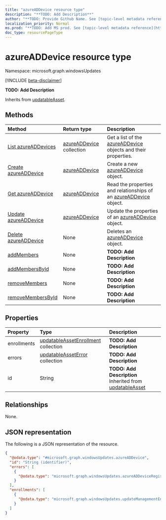```yaml
---
title: "azureADDevice resource type"
description: "**TODO: Add Description**"
author: "**TODO: Provide Github Name. See [topic-level metadata reference](https://msgo.azurewebsites.net/add/document/guidelines/metadata.html#topic-level-metadata)**"
localization_priority: Normal
ms.prod: "**TODO: Add MS prod. See [topic-level metadata reference](https://msgo.azurewebsites.net/add/document/guidelines/metadata.html#topic-level-metadata)**"
doc_type: resourcePageType
---
```


# azureADDevice resource type

Namespace: microsoft.graph.windowsUpdates

[!INCLUDE [beta-disclaimer](../../includes/beta-disclaimer.md)]

**TODO: Add Description**


Inherits from [updatableAsset](../resources/windowsupdates-updatableasset.md).

## Methods
|Method|Return type|Description|
|:---|:---|:---|
|[List azureADDevices](../api/windowsupdates-azureaddevice-list.md)|[azureADDevice](../resources/windowsupdates-azureaddevice.md) collection|Get a list of the [azureADDevice](../resources/azureaddevice.md) objects and their properties.|
|[Create azureADDevice](../api/windowsupdates-azureaddevice-create.md)|[azureADDevice](../resources/windowsupdates-azureaddevice.md)|Create a new [azureADDevice](../resources/windowsupdates-azureaddevice.md) object.|
|[Get azureADDevice](../api/windowsupdates-azureaddevice-get.md)|[azureADDevice](../resources/windowsupdates-azureaddevice.md)|Read the properties and relationships of an [azureADDevice](../resources/windowsupdates-azureaddevice.md) object.|
|[Update azureADDevice](../api/windowsupdates-azureaddevice-update.md)|[azureADDevice](../resources/windowsupdates-azureaddevice.md)|Update the properties of an [azureADDevice](../resources/windowsupdates-azureaddevice.md) object.|
|[Delete azureADDevice](../api/windowsupdates-azureaddevice-delete.md)|None|Deletes an [azureADDevice](../resources/windowsupdates-azureaddevice.md) object.|
|[addMembers](../api/windowsupdates-azureaddevice-addmembers.md)|None|**TODO: Add Description**|
|[addMembersById](../api/windowsupdates-azureaddevice-addmembersbyid.md)|None|**TODO: Add Description**|
|[removeMembers](../api/windowsupdates-azureaddevice-removemembers.md)|None|**TODO: Add Description**|
|[removeMembersById](../api/windowsupdates-azureaddevice-removemembersbyid.md)|None|**TODO: Add Description**|

## Properties
|Property|Type|Description|
|:---|:---|:---|
|enrollments|[updatableAssetEnrollment](../resources/windowsupdates-updatableassetenrollment.md) collection|**TODO: Add Description**|
|errors|[updatableAssetError](../resources/windowsupdates-updatableasseterror.md) collection|**TODO: Add Description**|
|id|String|**TODO: Add Description** Inherited from [updatableAsset](../resources/windowsupdates-updatableasset.md)|

## Relationships
None.

## JSON representation
The following is a JSON representation of the resource.
<!-- {
  "blockType": "resource",
  "keyProperty": "id",
  "@odata.type": "microsoft.graph.windowsUpdates.azureADDevice",
  "baseType": "microsoft.graph.windowsUpdates.updatableAsset",
  "openType": false
}
-->
``` json
{
  "@odata.type": "#microsoft.graph.windowsUpdates.azureADDevice",
  "id": "String (identifier)",
  "errors": [
    {
      "@odata.type": "microsoft.graph.windowsUpdates.azureADDeviceRegistrationError"
    }
  ],
  "enrollments": [
    {
      "@odata.type": "microsoft.graph.windowsUpdates.updateManagementEnrollment"
    }
  ]
}
```

